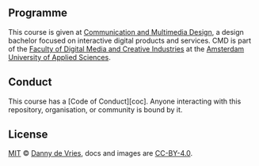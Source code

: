 ## Programme

This course is given at [Communication and Multimedia Design][bachelor], a
design bachelor focused on interactive digital products and services.  CMD is
part of the [Faculty of Digital Media and Creative Industries][faculty] at the
[Amsterdam University of Applied Sciences][university].

## Conduct

This course has a [Code of Conduct][coc].  Anyone interacting with this repository, organisation, or community is bound by it.

## License

[MIT](/license) © [Danny de Vries][dangit], docs and images are [CC-BY-4.0](/license).

[cmd]: https://www.cmd-amsterdam.nl/english/
[cmda]: https://github.com/cmda
[dangit]: https://github.com/dandevri
[joostf]: https://github.com/joostf
[ioannis]: https://github.com/TuriGuilano
[bachelor]: https://www.cmd-amsterdam.nl/english/
[faculty]: https://www.amsterdamuas.com/faculty/fdmci/faculty-of-digital-media-and-creative-industries.html
[university]: https://www.amsterdamuas.com
[gh]: https://github.com/cmda-bt/js-bootcamp-19-20
[slack]: https://cmda-tech.slack.com/
